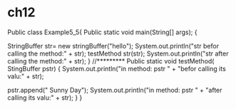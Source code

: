 # ch12
Public class Example5_5{ Public static void main(String[] args); {

StringBuffer str= new stringBuffer("hello"); System.out.println("str befor calling the method:" + str); testMethod str(str); System.out.println("str after calling the method:" + str); } //********* Public static void testMethod( StingBuffer pstr) { System.out.println("in method: pstr " + "befor calling its valu:" + str);

pstr.append(" Sunny Day"); System.out.println("in method: pstr " + "after calling its valu:" + str); } }
